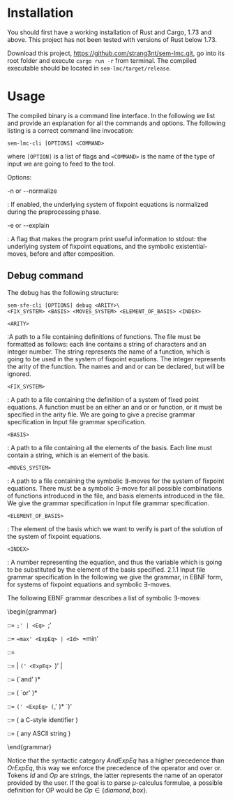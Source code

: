 # Installation

You should first have a working installation of Rust and Cargo, 1.73 and above. This project has not been tested with versions of Rust below 1.73.

Download this project, <https://github.com/strang3nt/sem-lmc.git>, go into
its root folder and execute `cargo run -r` from terminal. The compiled
executable should be located in `sem-lmc/target/release`.

# Usage

The compiled binary is a command line interface. In the following we list and
provide an explanation for all the commands and options.
The following listing is a correct command line invocation:

    sem-lmc-cli [OPTIONS] <COMMAND>

where `[OPTION]` is a list of flags and `<COMMAND>` is the name of the type of
input we are going to feed to the tool.

Options:

-n or --normalize

:  If enabled, the underlying system of fixpoint equations is normalized during the preprocessing phase.

-e or --explain

: A flag that makes the program print useful information to stdout: the underlying system of fixpoint equations, and the symbolic existential-moves, before and after composition.

## Debug command

The debug has the following structure:

    sem-sfe-cli [OPTIONS] debug <ARITY>\
    <FIX_SYSTEM> <BASIS> <MOVES_SYSTEM> <ELEMENT_OF_BASIS> <INDEX>

`<ARITY>`

:A path to a file containing definitions of functions. The file must be
formatted as follows: each line contains a string of characters and an
integer number. The string represents the name of a function, which
is going to be used in the system of fixpoint equations. The integer
represents the arity of the function. The names and and or can be
declared, but will be ignored.

`<FIX_SYSTEM>`

: A path to a file containing the definition of a system of fixed
point equations. A function must be an either an and or or function,
or it must be specified in the arity file. We are going to give a precise
grammar specification in Input file grammar specification.

`<BASIS>`

: A path to a file containing all the elements of the basis. Each line
must contain a string, which is an element of the basis.

`<MOVES_SYSTEM>`

: A path to a file containing the symbolic $\exists$-moves for the
system of fixpoint equations. There must be a symbolic $\exists$-move for
all possible combinations of functions introduced in the file, and basis
elements introduced in the file. We give the grammar specification in
Input file grammar specification.

`<ELEMENT_OF_BASIS>`

: The element of the basis which we want to verify is
part of the solution of the system of fixpoint equations.

`<INDEX>`

: A number representing the equation, and thus the variable which
is going to be substituted by the element of the basis specified.
2.1.1 Input file grammar specification
In the following we give the grammar, in EBNF form, for systems of fixpoint
equations and symbolic $\exists$-moves.

The following EBNF grammar describes a list of symbolic $\exists$-moves:

\begin{grammar}

<EqList> ::= <Eq> <EqList> `;' | <Eq> `;'

<Eq> ::= <Id> `=max' <ExpEq> | <Id> `=min' <ExpEq>

<ExpEq> ::= <OrExpEq>

<Atom> ::= <Id> | `(' <ExpEq> `)' | <CustomExpEq>

<AndExpEq> ::= <Atom> (`and' <Atom>)*

<OrExpEq> ::= <AndExpEq> ( `or' <AndExpEq> )*

<CustomExpEq> ::= <Op> `(' <ExpEq> (`,' <ExpEq>)* `)'

<Id> ::= ( a C-style identifier )

<Op> ::= ( any ASCII string )

\end{grammar}

Notice that the syntactic category $AndExpEq$ has a higher precedence than
$OrExpEq$, this way we enforce the precedence of the operator and over or.
Tokens $Id$ and $Op$ are strings, the latter represents the name of an operator
provided by the user. If the goal is to parse $\mu$-calculus formulae, a possible
definition for OP would be $Op \in\{diamond,box\}$.
